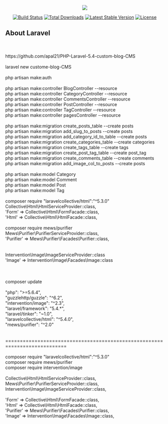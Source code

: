 <p align="center"><img src="https://laravel.com/assets/img/components/logo-laravel.svg"></p>

<p align="center">
<a href="https://travis-ci.org/laravel/framework"><img src="https://travis-ci.org/laravel/framework.svg" alt="Build Status"></a>
<a href="https://packagist.org/packages/laravel/framework"><img src="https://poser.pugx.org/laravel/framework/d/total.svg" alt="Total Downloads"></a>
<a href="https://packagist.org/packages/laravel/framework"><img src="https://poser.pugx.org/laravel/framework/v/stable.svg" alt="Latest Stable Version"></a>
<a href="https://packagist.org/packages/laravel/framework"><img src="https://poser.pugx.org/laravel/framework/license.svg" alt="License"></a>
</p>

## About Laravel<br>
<br>
<br>
https://github.com/apal21/PHP-Laravel-5.4-custom-blog-CMS<br>
<br>
 laravel new custome-blog-CMS<br>
<br>
 php artisan make:auth<br>
<br>
 php artisan make:controller BlogController --resource<br>
 php artisan make:controller CategoryController --resource<br>
 php artisan make:controller CommentsController --resource<br>
 php artisan make:controller PostController --resource <br>
 php artisan make:controller TagController --resource<br>
 php artisan make:controller pagesController --resource<br>
<br>
 php artisan make:migration create_posts_table --create posts <br>
 php artisan make:migration add_slug_to_posts --create posts <br>
 php artisan make:migration add_category_id_to_table --create posts <br>
 php artisan make:migration create_categories_table --create categories <br>
 php artisan make:migration create_tags_table --create tags <br>
 php artisan make:migration create_post_tag_table --create post_tag <br>
 php artisan make:migration create_comments_table --create comments <br>
 php artisan make:migration add_image_col_to_posts --create posts <br>
<br>
 php artisan make:model Category<br>
 php artisan make:model Comment<br>
 php artisan make:model Post<br>
 php artisan make:model Tag <br>
<br>
composer require "laravelcollective/html":"^5.3.0"<br>
Collective\Html\HtmlServiceProvider::class,<br>
'Form' => Collective\Html\FormFacade::class,<br>
'Html' => Collective\Html\HtmlFacade::class,<br>
<br>
composer require mews/purifier<br>
        Mews\Purifier\PurifierServiceProvider::class, <br>
        'Purifier' => Mews\Purifier\Facades\Purifier::class, <br>
<br>
<br>
Intervention\Image\ImageServiceProvider::class   <br>
'Image' => Intervention\Image\Facades\Image::class<br>
<br>
<br>
<br>
composer update<br>
<br>
        "php": ">=5.6.4",<br>
        "guzzlehttp/guzzle": "^6.2",<br>
        "intervention/image": "^2.3",<br>
        "laravel/framework": "5.4.*",<br>
        "laravel/tinker": "~1.0",<br>
        "laravelcollective/html": "^5.4.0",<br>
        "mews/purifier": "^2.0"<br>
<br>
<br>
===========================================================================<br>
<br>
composer require "laravelcollective/html":"^5.3.0"<br>
composer require mews/purifier<br>
composer require intervention/image<br>
<br>
        Collective\Html\HtmlServiceProvider::class,<br>
        Mews\Purifier\PurifierServiceProvider::class,  <br>
        Intervention\Image\ImageServiceProvider::class,   <br>
<br>
        'Form' => Collective\Html\FormFacade::class,<br>
        'Html' => Collective\Html\HtmlFacade::class,<br>
        'Purifier' => Mews\Purifier\Facades\Purifier::class, <br>
        'Image' => Intervention\Image\Facades\Image::class,<br>
